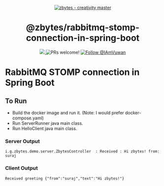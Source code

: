 <p align="center">
  <a href="https://themes.lekoarts.de">
    <img alt="zbytes - creativity master" src="https://raw.githubusercontent.com/zbytes/zbytes.github.io/master/static/android-chrome-192x192.png" />
  </a>
</p>
<h1 align="center">
  @zbytes/rabbitmq-stomp-connection-in-spring-boot
</h1>

<p align="center">
  <a href="https://github.com/zbytes/rabbitmq-stomp-connection-in-spring-boot/blob/master/LICENSE">
    <img src="https://img.shields.io/badge/license-MIT-blue.svg" />
  </a>
  <img src="https://img.shields.io/badge/PRs-welcome-brightgreen.svg" alt="PRs welcome!" />
  <a href="https://twitter.com/intent/follow?screen_name=IAmVuwan">
      <img src="https://img.shields.io/twitter/follow/IAmVuwan.svg?label=Follow%20@IAmVuwan" alt="Follow @IAmVuwan" />
    </a>
</p>

# RabbitMQ STOMP connection in Spring Boot

## To Run

- Build the docker image and run it. (Note: I would prefer docker-compose.yaml)
- Run ServerRunner java main class.
- Run HelloClient java main class.

### Server Output
```
i.g.zbytes.demo.server.ZbytesController  : Received : Hi zbytes! from: suraj
```
 
### Client Output

```
Received greeting {"from":"suraj","text":"Hi zbytes!"}
```